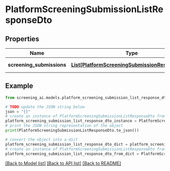 # PlatformScreeningSubmissionListResponseDto


## Properties

Name | Type | Description | Notes
------------ | ------------- | ------------- | -------------
**screening_submissions** | [**List[PlatformScreeningSubmissionResponseDto]**](PlatformScreeningSubmissionResponseDto.md) | Screening Submissions | 

## Example

```python
from screening_ai.models.platform_screening_submission_list_response_dto import PlatformScreeningSubmissionListResponseDto

# TODO update the JSON string below
json = "{}"
# create an instance of PlatformScreeningSubmissionListResponseDto from a JSON string
platform_screening_submission_list_response_dto_instance = PlatformScreeningSubmissionListResponseDto.from_json(json)
# print the JSON string representation of the object
print(PlatformScreeningSubmissionListResponseDto.to_json())

# convert the object into a dict
platform_screening_submission_list_response_dto_dict = platform_screening_submission_list_response_dto_instance.to_dict()
# create an instance of PlatformScreeningSubmissionListResponseDto from a dict
platform_screening_submission_list_response_dto_from_dict = PlatformScreeningSubmissionListResponseDto.from_dict(platform_screening_submission_list_response_dto_dict)
```
[[Back to Model list]](../README.md#documentation-for-models) [[Back to API list]](../README.md#documentation-for-api-endpoints) [[Back to README]](../README.md)



